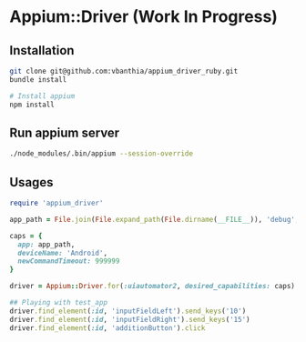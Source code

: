 # Appium::Driver (Work In Progress)

## Installation

```sh
git clone git@github.com:vbanthia/appium_driver_ruby.git
bundle install

# Install appium
npm install
```

## Run appium server

```sh
./node_modules/.bin/appium --session-override
```

## Usages
```rb
require 'appium_driver'

app_path = File.join(File.expand_path(File.dirname(__FILE__)), 'debug','test_app.apk')

caps = {
  app: app_path,
  deviceName: 'Android',
  newCommandTimeout: 999999
}

driver = Appium::Driver.for(:uiautomator2, desired_capabilities: caps)

## Playing with test_app
driver.find_element(:id, 'inputFieldLeft').send_keys('10')
driver.find_element(:id, 'inputFieldRight').send_keys('15')
driver.find_element(:id, 'additionButton').click
```
